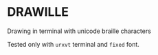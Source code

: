 DRAWILLE
========


Drawing in terminal with unicode braille characters

Tested only with `urxvt` terminal and `fixed` font.
